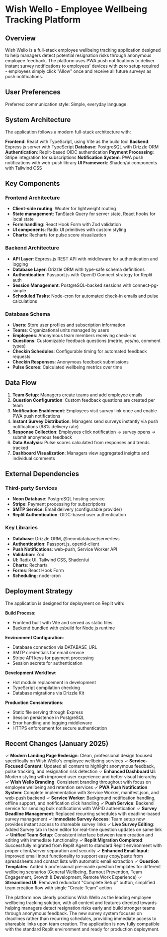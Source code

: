 # Wish Wello - Employee Wellbeing Tracking Platform

## Overview

Wish Wello is a full-stack employee wellbeing tracking application designed to help managers detect potential resignation risks through anonymous employee feedback. The platform uses PWA push notifications to deliver instant survey notifications to employees' devices with zero setup required - employees simply click "Allow" once and receive all future surveys as push notifications.

## User Preferences

Preferred communication style: Simple, everyday language.

## System Architecture

The application follows a modern full-stack architecture with:

**Frontend**: React with TypeScript, using Vite as the build tool
**Backend**: Express.js server with TypeScript
**Database**: PostgreSQL with Drizzle ORM
**Authentication**: Replit-based OIDC authentication
**Payment Processing**: Stripe integration for subscriptions
**Notification System**: PWA push notifications with web-push library
**UI Framework**: Shadcn/ui components with Tailwind CSS

## Key Components

### Frontend Architecture
- **Client-side routing**: Wouter for lightweight routing
- **State management**: TanStack Query for server state, React hooks for local state
- **Form handling**: React Hook Form with Zod validation
- **UI components**: Radix UI primitives with custom styling
- **Charts**: Recharts for pulse score visualization

### Backend Architecture
- **API Layer**: Express.js REST API with middleware for authentication and logging
- **Database Layer**: Drizzle ORM with type-safe schema definitions
- **Authentication**: Passport.js with OpenID Connect strategy for Replit auth
- **Session Management**: PostgreSQL-backed sessions with connect-pg-simple
- **Scheduled Tasks**: Node-cron for automated check-in emails and pulse calculations

### Database Schema
- **Users**: Store user profiles and subscription information
- **Teams**: Organizational units managed by users
- **Employees**: Anonymous team members receiving check-ins
- **Questions**: Customizable feedback questions (metric, yes/no, comment types)
- **Checkin Schedules**: Configurable timing for automated feedback requests
- **Checkin Responses**: Anonymous feedback submissions
- **Pulse Scores**: Calculated wellbeing metrics over time

## Data Flow

1. **Team Setup**: Managers create teams and add employee emails
2. **Question Configuration**: Custom feedback questions are created per team
3. **Notification Enablement**: Employees visit survey link once and enable PWA push notifications
4. **Instant Survey Distribution**: Managers send surveys instantly via push notifications (98% delivery rate)
5. **Response Collection**: Employees click notification → survey opens → submit anonymous feedback
6. **Data Analysis**: Pulse scores calculated from responses and trends tracked
7. **Dashboard Visualization**: Managers view aggregated insights and individual comments

## External Dependencies

### Third-party Services
- **Neon Database**: PostgreSQL hosting service
- **Stripe**: Payment processing for subscriptions
- **SMTP Service**: Email delivery (configurable provider)
- **Replit Authentication**: OIDC-based user authentication

### Key Libraries
- **Database**: Drizzle ORM, @neondatabase/serverless
- **Authentication**: Passport.js, openid-client
- **Push Notifications**: web-push, Service Worker API
- **Validation**: Zod
- **UI**: Radix UI, Tailwind CSS, Shadcn/ui
- **Charts**: Recharts
- **Forms**: React Hook Form
- **Scheduling**: node-cron

## Deployment Strategy

The application is designed for deployment on Replit with:

**Build Process**: 
- Frontend built with Vite and served as static files
- Backend bundled with esbuild for Node.js runtime

**Environment Configuration**:
- Database connection via DATABASE_URL
- SMTP credentials for email service
- Stripe API keys for payment processing
- Session secrets for authentication

**Development Workflow**:
- Hot module replacement in development
- TypeScript compilation checking
- Database migrations via Drizzle Kit

**Production Considerations**:
- Static file serving through Express
- Session persistence in PostgreSQL
- Error handling and logging middleware
- HTTPS enforcement for secure authentication

## Recent Changes (January 2025)

✓ **Modern Landing Page Redesign**: Clean, professional design focused specifically on Wish Wello's employee wellbeing services
✓ **Service-Focused Content**: Updated all content to highlight anonymous feedback, pulse tracking, and resignation risk detection
✓ **Enhanced Dashboard UI**: Modern styling with improved user experience and better visual hierarchy  
✓ **Wish Wello Branding**: Consistent branding throughout with focus on employee wellbeing and retention services
✓ **PWA Push Notification System**: Complete implementation with Service Worker, manifest.json, and web-push backend
✓ **Service Worker**: Background notification handling, offline support, and notification click handling
✓ **Push Service**: Backend service for sending bulk notifications with VAPID authentication
✓ **Survey Deadline Management**: Replaced recurring schedules with deadline-based survey management
✓ **Immediate Survey Access**: Team setup now provides instant access to shareable survey links
✓ **Live Survey Editing**: Added Survey tab in team editor for real-time question updates on same link
✓ **Unified Team Setup**: Consistent interface between team creation and editing with immediate functionality
✓ **Replit Migration Completed**: Successfully migrated from Replit Agent to standard Replit environment with proper client/server separation and security
✓ **Enhanced Email Input**: Improved email input functionality to support easy copy/paste from spreadsheets and contact lists with automatic email extraction
✓ **Question Templates**: Added 5 professional pre-made question templates for different wellbeing scenarios (General Wellbeing, Burnout Prevention, Team Engagement, Growth & Development, Remote Work Experience)
✓ **Streamlined UI**: Removed redundant "Complete Setup" button, simplified team creation flow with single "Create Team" action

The platform now clearly positions Wish Wello as the leading employee wellbeing tracking solution, with all content and features directed towards helping managers detect resignation risks early and build stronger teams through anonymous feedback. The new survey system focuses on deadlines rather than recurring schedules, providing immediate access to shareable links upon team creation. The application is now fully compatible with the standard Replit environment and ready for production deployment.